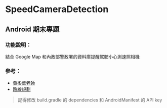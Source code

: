 # SpeedCameraDetection
## Android 期末專題

### 功能說明：
結合 Google Map 和內政部警政署的資料庫提醒駕駛小心測速照相機

### 參考：
+ [黃彬華老師](https://sites.google.com/site/ronforwork/)
+ [路線規劃](http://wptrafficanalyzer.in/blog/driving-route-from-my-location-to-destination-in-google-maps-android-api-v2/)

> 記得修改 build.gradle 的 dependencies 和 AndroidManifest 的 API key
